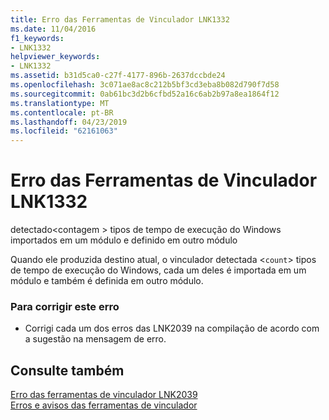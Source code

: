 ```yaml
---
title: Erro das Ferramentas de Vinculador LNK1332
ms.date: 11/04/2016
f1_keywords:
- LNK1332
helpviewer_keywords:
- LNK1332
ms.assetid: b31d5ca0-c27f-4177-896b-2637dccbde24
ms.openlocfilehash: 3c071ae8ac8c212b5bf3cd3eba8b082d790f7d58
ms.sourcegitcommit: 0ab61bc3d2b6cfbd52a16c6ab2b97a8ea1864f12
ms.translationtype: MT
ms.contentlocale: pt-BR
ms.lasthandoff: 04/23/2019
ms.locfileid: "62161063"
---
```

# <a name="linker-tools-error-lnk1332"></a>Erro das Ferramentas de Vinculador LNK1332

detectado\<contagem > tipos de tempo de execução do Windows importados em um módulo e definido em outro módulo

Quando ele produzida destino atual, o vinculador detectada <`count`> tipos de tempo de execução do Windows, cada um deles é importada em um módulo e também é definida em outro módulo.

### <a name="to-correct-this-error"></a>Para corrigir este erro

- Corrigi cada um dos erros das LNK2039 na compilação de acordo com a sugestão na mensagem de erro.

## <a name="see-also"></a>Consulte também

[Erro das ferramentas de vinculador LNK2039](../../error-messages/tool-errors/linker-tools-error-lnk2039.md)<br/>
[Erros e avisos das ferramentas de vinculador](../../error-messages/tool-errors/linker-tools-errors-and-warnings.md)